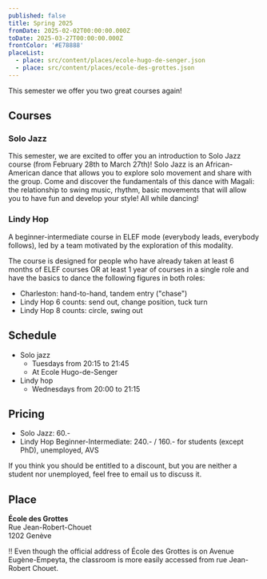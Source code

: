 ```yaml
---
published: false
title: Spring 2025
fromDate: 2025-02-02T00:00:00.000Z
toDate: 2025-03-27T00:00:00.000Z
frontColor: '#E78888'
placeList:
  - place: src/content/places/ecole-hugo-de-senger.json
  - place: src/content/places/ecole-des-grottes.json
---
```


This semester we offer you two great courses again!

## Courses

### Solo Jazz

This semester, we are excited to offer you an introduction to Solo Jazz course (from February 28th to March 27th)! Solo Jazz is an African-American dance that allows you to explore solo movement and share with the group. Come and discover the fundamentals of this dance with Magali: the relationship to swing music, rhythm, basic movements that will allow you to have fun and develop your style! All while dancing!

### Lindy Hop

A beginner-intermediate course in ELEF mode (everybody leads, everybody follows), led by a team motivated by the exploration of this modality.

The course is designed for people who have already taken at least 6 months of ELEF courses OR at least 1 year of courses in a single role and have the basics to dance the following figures in both roles:

* Charleston: hand-to-hand, tandem entry ("chase")
* Lindy Hop 6 counts: send out, change position, tuck turn
* Lindy Hop 8 counts: circle, swing out

## Schedule

* Solo jazz
  * Tuesdays from 20:15 to 21:45
  * At Ecole Hugo-de-Senger
* Lindy hop
  * Wednesdays from 20:00 to 21:15

## Pricing

* Solo Jazz: 60.-
* Lindy Hop Beginner-Intermediate: 240.- / 160.- for
  students (except PhD), unemployed, AVS

If you think you should be entitled to a discount, but you are neither a student nor unemployed, feel free to email us to discuss it.

## Place

**École des Grottes**<br>
Rue Jean-Robert-Chouet<br>
1202 Genève

‼️ Even though the official address of École des Grottes is on Avenue Eugène-Empeyta, the classroom is more easily accessed from rue Jean-Robert Chouet.

